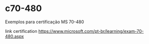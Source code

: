 # c70-480
Exemplos para certificação MS 70-480

link certification
https://www.microsoft.com/pt-br/learning/exam-70-480.aspx